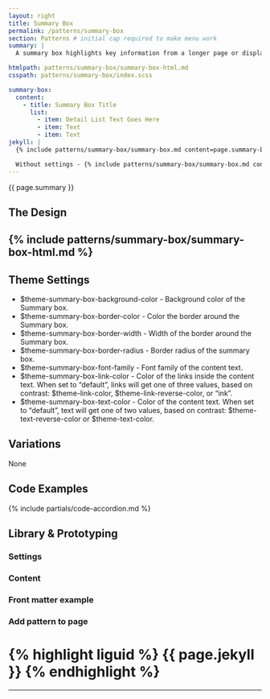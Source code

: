 ```yaml
---
layout: right
title: Summary Box
permalink: /patterns/summary-box
section: Patterns # initial cap required to make menu work
summary: |
  A summary box highlights key information from a longer page or displays next steps. Please review the <a href="https://designsystem.digital.gov/components/summary-box/">USWDS: Summary Box</a> for more information on how to use this component.

htmlpath: patterns/summary-box/summary-box-html.md
csspath: patterns/summary-box/index.scss

summary-box:
  content:
    - title: Summary Box Title
      list:
        - item: Detail List Text Goes Here
        - item: Text
        - item: Text
jekyll: |
  {% include patterns/summary-box/summary-box.md content=page.summary-box.content settings=page.summary-box.settings %}

  Without settings - {% include patterns/summary-box/summary-box.md content=page.summary-box.content %}
---
```

{{ page.summary }}

## The Design
{% include patterns/summary-box/summary-box-html.md %}
---

## Theme Settings
- $theme-summary-box-background-color - Background color of the Summary box.
- $theme-summary-box-border-color - Color the border around the Summary box.
- $theme-summary-box-border-width - Width of the border around the Summary box.
- $theme-summary-box-border-radius - Border radius of the summary box.
- $theme-summary-box-font-family  - Font family of the content text.
- $theme-summary-box-link-color - Color of the links inside the content text. When set to “default”, links will get one of three values, based on contrast: $theme-link-color, $theme-link-reverse-color, or “ink”.
- $theme-summary-box-text-color - Color of the content text. When set to “default”, text will get one of two values, based on contrast: $theme-text-reverse-color or $theme-text-color.

## Variations
None

## Code Examples
{% include partials/code-accordion.md %}

## Library & Prototyping


### Settings


### Content


### Front matter example


### Add pattern to page
{% highlight liguid %}
  {{ page.jekyll }}
{% endhighlight %}
=======
---
